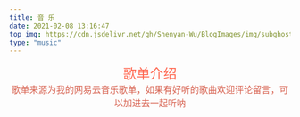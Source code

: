 ```yaml
---
title: 音 乐
date: 2021-02-08 13:16:47
top_img: https://cdn.jsdelivr.net/gh/Shenyan-Wu/BlogImages/img/subghost.jpeg
type: "music"
---
```


<center><font color=#FF654E size=5 face="黑体">歌单介绍</font></center>

<center><font color=#D7604E size=3 face="楷体">歌单来源为我的网易云音乐歌单，如果有好听的歌曲欢迎评论留言，可以加进去一起听呐</font></center>


